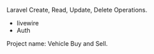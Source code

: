 Laravel Create, Read, Update, Delete Operations.

- livewire
- Auth


Project name:
Vehicle Buy and Sell.
